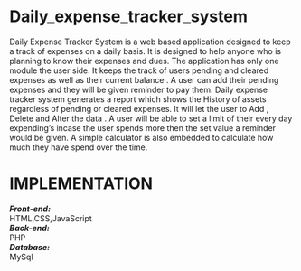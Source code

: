 # Daily_expense_tracker_system

Daily Expense Tracker System is a web based application designed to keep a track of expenses on a daily basis. It is designed to help anyone who is planning to know their expenses and dues. The application has only one module the user side.  It keeps the track of users pending and cleared expenses as well as their current balance . A user can add their pending expenses and they will be given reminder to pay them. Daily expense tracker system generates a report which shows the History of assets regardless of pending or cleared expenses. It will let the user to Add , Delete and Alter the data . A user will be able to set a limit of their every day expending’s incase the user spends more then the set value a reminder would be given. A simple calculator is also embedded to calculate how much they have spend over the time.
 
 # IMPLEMENTATION
 <b><i>Front-end:</b></i><br>
 HTML,CSS,JavaScript<br>
 <b><i>Back-end:</b></i><br>
 PHP<br>
 <b><i>Database:</b></i><br>
 MySql

